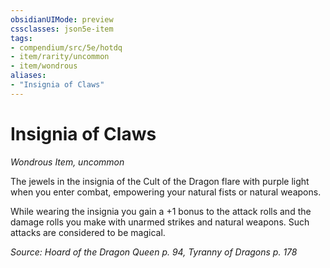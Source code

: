 ```yaml
---
obsidianUIMode: preview
cssclasses: json5e-item
tags:
- compendium/src/5e/hotdq
- item/rarity/uncommon
- item/wondrous
aliases: 
- "Insignia of Claws"
---
```

# Insignia of Claws
*Wondrous Item, uncommon*  


The jewels in the insignia of the Cult of the Dragon flare with purple light when you enter combat, empowering your natural fists or natural weapons.

While wearing the insignia you gain a +1 bonus to the attack rolls and the damage rolls you make with unarmed strikes and natural weapons. Such attacks are considered to be magical.

*Source: Hoard of the Dragon Queen p. 94, Tyranny of Dragons p. 178*